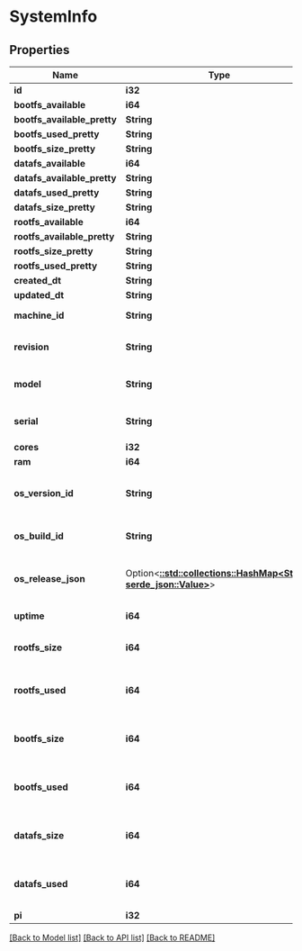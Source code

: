 # SystemInfo

## Properties

Name | Type | Description | Notes
------------ | ------------- | ------------- | -------------
**id** | **i32** |  | [readonly]
**bootfs_available** | **i64** |  | [readonly]
**bootfs_available_pretty** | **String** |  | [readonly]
**bootfs_used_pretty** | **String** |  | [readonly]
**bootfs_size_pretty** | **String** |  | [readonly]
**datafs_available** | **i64** |  | [readonly]
**datafs_available_pretty** | **String** |  | [readonly]
**datafs_used_pretty** | **String** |  | [readonly]
**datafs_size_pretty** | **String** |  | [readonly]
**rootfs_available** | **i64** |  | [readonly]
**rootfs_available_pretty** | **String** |  | [readonly]
**rootfs_size_pretty** | **String** |  | [readonly]
**rootfs_used_pretty** | **String** |  | [readonly]
**created_dt** | **String** |  | [readonly]
**updated_dt** | **String** |  | [readonly]
**machine_id** | **String** | Populated from /etc/machine-id | 
**revision** | **String** | Populated from /proc/cpuinfo REVISION | 
**model** | **String** | Populated from /proc/cpuinfo MODEL | 
**serial** | **String** | Populated from /proc/cpuinfo SERIAL | 
**cores** | **i32** |  | 
**ram** | **i64** |  | 
**os_version_id** | **String** | PrintNanny OS VERSION_ID from /etc/os-release | 
**os_build_id** | **String** | PrintNanny OS BUILD_ID from /etc/os-release | 
**os_release_json** | Option<[**::std::collections::HashMap<String, serde_json::Value>**](serde_json::Value.md)> | Full contents of /etc/os-release in key:value format | [optional]
**uptime** | **i64** | system uptime (in seconds) | 
**rootfs_size** | **i64** | Size of /dev/root filesystem in bytes | 
**rootfs_used** | **i64** | Space used in /dev/root filesystem in bytes | 
**bootfs_size** | **i64** | Size of /dev/mmcblk0p1 filesystem in bytes | 
**bootfs_used** | **i64** | Space used in /dev/mmcblk0p1 filesystem in bytes | 
**datafs_size** | **i64** | Size of /dev/mmcblk0p4 filesystem in bytes | 
**datafs_used** | **i64** | Space used in /dev/mmcblk0p4 filesystem in bytes | 
**pi** | **i32** |  | 

[[Back to Model list]](../README.md#documentation-for-models) [[Back to API list]](../README.md#documentation-for-api-endpoints) [[Back to README]](../README.md)


